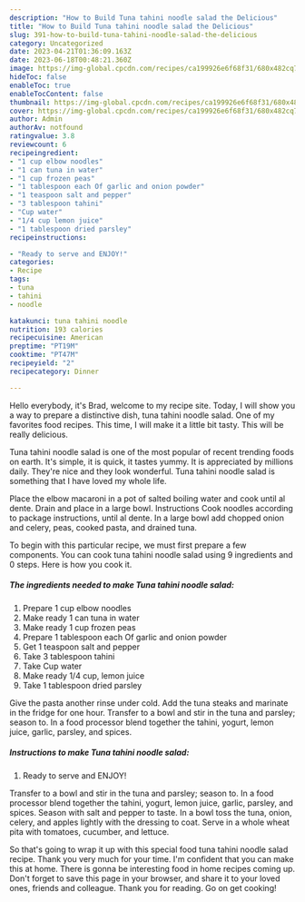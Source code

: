 ```yaml
---
description: "How to Build Tuna tahini noodle salad the Delicious"
title: "How to Build Tuna tahini noodle salad the Delicious"
slug: 391-how-to-build-tuna-tahini-noodle-salad-the-delicious
category: Uncategorized
date: 2023-04-21T01:36:09.163Z
date: 2023-06-18T00:48:21.360Z
image: https://img-global.cpcdn.com/recipes/ca199926e6f68f31/680x482cq70/tuna-tahini-noodle-salad-recipe-main-photo.jpg
hideToc: false
enableToc: true
enableTocContent: false
thumbnail: https://img-global.cpcdn.com/recipes/ca199926e6f68f31/680x482cq70/tuna-tahini-noodle-salad-recipe-main-photo.jpg
cover: https://img-global.cpcdn.com/recipes/ca199926e6f68f31/680x482cq70/tuna-tahini-noodle-salad-recipe-main-photo.jpg
author: Admin
authorAv: notfound
ratingvalue: 3.8
reviewcount: 6
recipeingredient:
- "1 cup elbow noodles"
- "1 can tuna in water"
- "1 cup frozen peas"
- "1 tablespoon each Of garlic and onion powder"
- "1 teaspoon salt and pepper"
- "3 tablespoon tahini"
- "Cup water"
- "1/4 cup lemon juice"
- "1 tablespoon dried parsley"
recipeinstructions:

- "Ready to serve and ENJOY!"
categories:
- Recipe
tags:
- tuna
- tahini
- noodle

katakunci: tuna tahini noodle 
nutrition: 193 calories
recipecuisine: American
preptime: "PT19M"
cooktime: "PT47M"
recipeyield: "2"
recipecategory: Dinner

---
```



Hello everybody, it's Brad, welcome to my recipe site. Today, I will show you a way to prepare a distinctive dish, tuna tahini noodle salad. One of my favorites food recipes. This time, I will make it a little bit tasty. This will be really delicious.

Tuna tahini noodle salad is one of the most popular of recent trending foods on earth. It's simple, it is quick, it tastes yummy. It is appreciated by millions daily. They're nice and they look wonderful. Tuna tahini noodle salad is something that I have loved my whole life.

Place the elbow macaroni in a pot of salted boiling water and cook until al dente. Drain and place in a large bowl. Instructions Cook noodles according to package instructions, until al dente. In a large bowl add chopped onion and celery, peas, cooked pasta, and drained tuna.


To begin with this particular recipe, we must first prepare a few components. You can cook tuna tahini noodle salad using 9 ingredients and 0 steps. Here is how you cook it.

<!--inarticleads1-->

##### The ingredients needed to make Tuna tahini noodle salad:

1. Prepare 1 cup elbow noodles
1. Make ready 1 can tuna in water
1. Make ready 1 cup frozen peas
1. Prepare 1 tablespoon each Of garlic and onion powder
1. Get 1 teaspoon salt and pepper
1. Take 3 tablespoon tahini
1. Take Cup water
1. Make ready 1/4 cup, lemon juice
1. Take 1 tablespoon dried parsley


Give the pasta another rinse under cold. Add the tuna steaks and marinate in the fridge for one hour. Transfer to a bowl and stir in the tuna and parsley; season to. In a food processor blend together the tahini, yogurt, lemon juice, garlic, parsley, and spices. 

<!--inarticleads2-->

##### Instructions to make Tuna tahini noodle salad:


1. Ready to serve and ENJOY!

Transfer to a bowl and stir in the tuna and parsley; season to. In a food processor blend together the tahini, yogurt, lemon juice, garlic, parsley, and spices. Season with salt and pepper to taste. In a bowl toss the tuna, onion, celery, and apples lightly with the dressing to coat. Serve in a whole wheat pita with tomatoes, cucumber, and lettuce. 

So that's going to wrap it up with this special food tuna tahini noodle salad recipe. Thank you very much for your time. I'm confident that you can make this at home. There is gonna be interesting food in home recipes coming up. Don't forget to save this page in your browser, and share it to your loved ones, friends and colleague. Thank you for reading. Go on get cooking!
